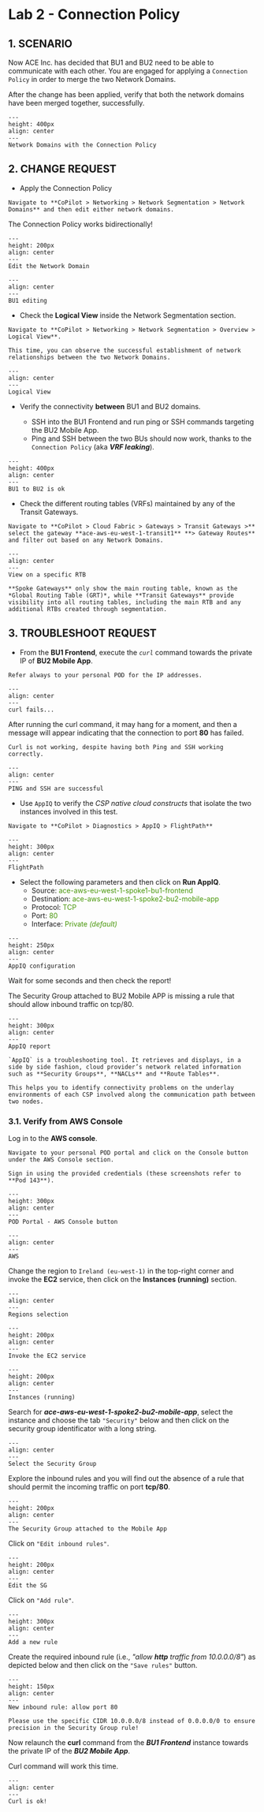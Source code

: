 # Lab 2 - Connection Policy

## 1. SCENARIO

Now ACE Inc. has decided that BU1 and BU2 need to be able to communicate with each other. You are engaged for applying a `Connection Policy` in order to merge the two Network Domains.

After the change has been applied, verify that both the network domains have been merged together, successfully.

```{figure} images/lab2-topology.png
---
height: 400px
align: center
---
Network Domains with the Connection Policy
```

## 2. CHANGE REQUEST

* Apply the Connection Policy

```{tip}
Navigate to **CoPilot > Networking > Network Segmentation > Network Domains** and then edit either network domains.
```

The Connection Policy works bidirectionally!

```{figure} images/lab2-editnd.png
---
height: 200px
align: center
---
Edit the Network Domain
```

```{figure} images/lab2-bu2nd.png
---
align: center
---
BU1 editing
```

- Check the **Logical View** inside the Network Segmentation section.

```{tip}
Navigate to **CoPilot > Networking > Network Segmentation > Overview > Logical View**. 

This time, you can observe the successful establishment of network relationships between the two Network Domains.
```

```{figure} images/lab2-logicalview.png
---
align: center
---
Logical View
```

- Verify the connectivity **between** BU1 and BU2 domains.

  - SSH into the BU1 Frontend and run ping or SSH commands targeting the BU2 Mobile App.
  - Ping and SSH between the two BUs should now work, thanks to the `Connection Policy` (aka **_VRF leaking_**).

```{figure} images/lab2-pingbu2.png
---
height: 400px
align: center
---
BU1 to BU2 is ok
```

- Check the different routing tables (VRFs) maintained by any of the Transit Gateways.

```{tip}
Navigate to **CoPilot > Cloud Fabric > Gateways > Transit Gateways >** select the gateway **ace-aws-eu-west-1-transit1** **> Gateway Routes** and filter out based on any Network Domains.
```

```{figure} images/lab2-bu1andbu2.png
---
align: center
---
View on a specific RTB
```

```{important}
**Spoke Gateways** only show the main routing table, known as the *Global Routing Table (GRT)*, while **Transit Gateways** provide visibility into all routing tables, including the main RTB and any additional RTBs created through segmentation.
```

## 3. TROUBLESHOOT REQUEST

* From the **BU1 Frontend**, execute the *`curl`* command towards the private IP of **BU2 Mobile App**.
  
```{important}
Refer always to your personal POD for the IP addresses. 
```

```{figure} images/lab2-curl.png
---
align: center
---
curl fails...
```

After running the curl command, it may hang for a moment, and then a message will appear indicating that the connection to port **80** has failed.

```{important}
Curl is not working, despite having both Ping and SSH working correctly.
```

```{figure} images/lab2-curl2.png
---
align: center
---
PING and SSH are successful
```

* Use `AppIQ` to verify the *CSP native cloud constructs* that isolate the two instances involved in this test.

```{tip}
Navigate to **CoPilot > Diagnostics > AppIQ > FlightPath**
```

```{figure} images/lab2-curl3.png
---
height: 300px
align: center
---
FlightPath
```

* Select the following parameters and then click on **Run AppIQ**.
  - Source: <span style='color:#479608'>ace-aws-eu-west-1-spoke1-bu1-frontend</span>
  - Destination: <span style='color:#479608'>ace-aws-eu-west-1-spoke2-bu2-mobile-app</span>
  - Protocol: <span style='color:#479608'>TCP</span>
  - Port: <span style='color:#479608'>80</span>
  - Interface: <span style='color:#479608'>Private *(default)*</span>

```{figure} images/lab2-curl4.png
---
height: 250px
align: center
---
AppIQ configuration
```

Wait for some seconds and then check the report!

The Security Group attached to BU2 Mobile APP is missing a rule that should allow inbound traffic on tcp/80.

```{figure} images/lab2-curl5.png
---
height: 300px
align: center
---
AppIQ report
```

```{note}
`AppIQ` is a troubleshooting tool. It retrieves and displays, in a side by side fashion, cloud provider’s network related information such as **Security Groups**, **NACLs** and **Route Tables**. 

This helps you to identify connectivity problems on the underlay environments of each CSP involved along the communication path between two nodes.
```

### 3.1. Verify from AWS Console

Log in to the **AWS console**.

```{important}
Navigate to your personal POD portal and click on the Console button under the AWS Console section.

Sign in using the provided credentials (these screenshots refer to **Pod 143**).
```

```{figure} images/lab2-console.png
---
height: 300px
align: center
---
POD Portal - AWS Console button
```

```{figure} images/lab2-aws.png
---
align: center
---
AWS 
```

Change the region to `Ireland (eu-west-1)` in the top-right corner and invoke the **EC2** service, then click on the **Instances (running)** section.

```{figure} images/lab2-euwest.png
---
align: center
---
Regions selection 
```

```{figure} images/lab2-invoke.png
---
height: 200px
align: center
---
Invoke the EC2 service
```

```{figure} images/lab2-instance.png
---
height: 200px
align: center
---
Instances (running)
```

Search for **_ace-aws-eu-west-1-spoke2-bu2-mobile-app_**, select the instance and choose the tab `"Security"` below and then click on the security group identificator with a long string.

```{figure} images/lab2-sg.png
---
align: center
---
Select the Security Group
```

Explore the inbound rules and you will find out the absence of a rule that should permit the incoming traffic on port **tcp/80**.

```{figure} images/lab2-sg2.png
---
height: 200px
align: center
---
The Security Group attached to the Mobile App
```

Click on `"Edit inbound rules"`.

```{figure} images/lab2-sg3.png
---
height: 200px
align: center
---
Edit the SG
```

Click on `"Add rule"`.

```{figure} images/lab2-sg4.png
---
height: 300px
align: center
---
Add a new rule
```

Create the required inbound rule (i.e., _"allow **http** traffic from 10.0.0.0/8"_) as depicted below and then click on the `"Save rules"` button.

```{figure} images/lab2-sg5.png
---
height: 150px
align: center
---
New inbound rule: allow port 80
```

```{caution}
Please use the specific CIDR 10.0.0.0/8 instead of 0.0.0.0/0 to ensure precision in the Security Group rule!
```

Now relaunch the **curl** command from the **_BU1 Frontend_** instance towards the private IP of the **_BU2 Mobile App_**.

Curl command will work this time.
```{figure} images/lab2-last.png
---
align: center
---
Curl is ok!
```

